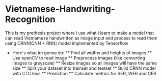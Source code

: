# Vietnamese-Handwriting-Recognition
This is my prethesis project where i use what i learn to make a model that can read Vietnamese handwritten as image input and process to read them
using CRNN(CNN + RNN) model implemented by Tensorflow 
* Here's what im gonna do:
** Find all widths and heights of images
** Use openCV to read image
** Preprocess images (like converting images to greyscale)
** Resize images so all images will have the same size
** Split your dataset into trainset and testset
** Build CRNN model with CTC loss
** Prediction
** Calculate metrics for SER, WER and CER
